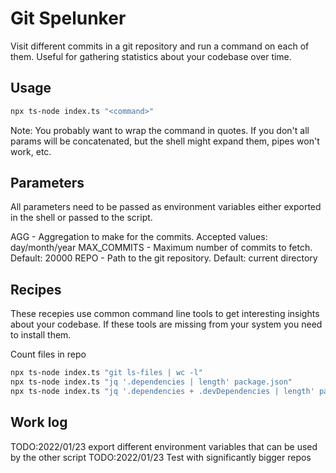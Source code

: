 # Git Spelunker

Visit different commits in a git repository and run a command on each of them.
Useful for gathering statistics about your codebase over time.

## Usage
```bash
npx ts-node index.ts "<command>"
```
Note: You probably want to wrap the command in quotes. If you don't all params will be concatenated, but the shell might expand them, pipes won't work, etc.

## Parameters
All parameters need to be passed as environment variables either exported in the shell or passed to the script.

AGG - Aggregation to make for the commits. Accepted values: day/month/year
MAX_COMMITS - Maximum number of commits to fetch. Default: 20000
REPO - Path to the git repository. Default: current directory


## Recipes
These recepies use common command line tools to get interesting insights about your codebase.
If these tools are missing from your system you need to install them.

Count files in repo
```bash
npx ts-node index.ts "git ls-files | wc -l"
npx ts-node index.ts "jq '.dependencies | length' package.json"
npx ts-node index.ts "jq '.dependencies + .devDependencies | length' package.json"
```

## Work log

TODO:2022/01/23 export different environment variables that can be used by the other script
TODO:2022/01/23 Test with significantly bigger repos